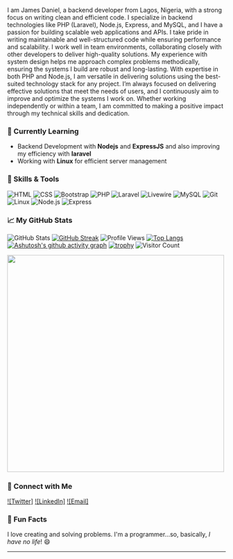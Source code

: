 
I am James Daniel, a backend developer from Lagos, Nigeria, with a strong focus on writing clean and efficient code. I specialize in backend technologies like PHP (Laravel), Node.js, Express, and MySQL, and I have a passion for building scalable web applications and APIs. I take pride in writing maintainable and well-structured code while ensuring performance and scalability.
I work well in team environments, collaborating closely with other developers to deliver high-quality solutions. My experience with system design helps me approach complex problems methodically, ensuring the systems I build are robust and long-lasting. With expertise in both PHP and Node.js, I am versatile in delivering solutions using the best-suited technology stack for any project.
I’m always focused on delivering effective solutions that meet the needs of users, and I continuously aim to improve and optimize the systems I work on. Whether working independently or within a team, I am committed to making a positive impact through my technical skills and dedication.

### 🌱 Currently Learning
- Backend Development with **Nodejs** and **ExpressJS** and also improving my efficiency with **laravel**
- Working with **Linux** for efficient server management

### 💼 Skills & Tools
 ![HTML](https://img.shields.io/badge/-HTML-E34F26?logo=html5&logoColor=white&style=for-the-badge)   ![CSS](https://img.shields.io/badge/-CSS-1572B6?logo=css3&logoColor=white&style=for-the-badge)   ![Bootstrap](https://img.shields.io/badge/-Bootstrap-563D7C?logo=bootstrap&logoColor=white&style=for-the-badge)   ![PHP](https://img.shields.io/badge/-PHP-777BB4?logo=php&logoColor=white&style=for-the-badge)   ![Laravel](https://img.shields.io/badge/-Laravel-FF2D20?logo=laravel&logoColor=white&style=for-the-badge)   ![Livewire](https://img.shields.io/badge/-Livewire-4EAF23?logo=livewire&logoColor=white&style=for-the-badge)   ![MySQL](https://img.shields.io/badge/-MySQL-4479A1?logo=mysql&logoColor=white&style=for-the-badge)   ![Git](https://img.shields.io/badge/-Git-F05032?logo=git&logoColor=white&style=for-the-badge)   ![Linux](https://img.shields.io/badge/-Linux-FCC624?logo=linux&logoColor=black&style=for-the-badge)   ![Node.js](https://img.shields.io/badge/-Node.js-339933?logo=node.js&logoColor=white&style=for-the-badge)   ![Express](https://img.shields.io/badge/-Express-000000?logo=express&logoColor=white&style=for-the-badge)  


### 📈 My GitHub Stats
![GitHub Stats](https://github-readme-stats.vercel.app/api?username=Niel22&show_icons=true&theme=dark)
[![GitHub Streak](https://streak-stats.demolab.com?user=Niel22&theme=dark)](https://git.io/streak-stats)
![Profile Views](https://komarev.com/ghpvc/?username=Niel22&color=blue&style=for-the-badge)
[![Top Langs](https://github-readme-stats.vercel.app/api/top-langs/?username=Niel22&layout=compact&theme=dark)](https://github.com/anuraghazra/github-readme-stats)
[![Ashutosh's github activity graph](https://github-readme-activity-graph.vercel.app/graph?username=Niel22&theme=github-dark)](https://github.com/ashutosh00710/github-readme-activity-graph)
[![trophy](https://github-profile-trophy.vercel.app/?username=Niel22&theme=onedark)](https://github.com/ryo-ma/github-profile-trophy)
![Visitor Count](https://komarev.com/ghpvc/?username=Niel22&color=blue&style=flat-square)

<img src="https://media.giphy.com/media/qgQUggAC3Pfv687qPC/giphy.gif" width="500">


### 🔗 Connect with Me
[![Twitter]](https://x.com/codeNovaNiel) [![LinkedIn]](https://www.linkedin.com/in/novaniel) [![Email]](mailto:niel2264@gmail.com)


### 🎉 Fun Facts
I love creating and solving problems. I'm a programmer...so, basically, *I have no life*! 😄

---

